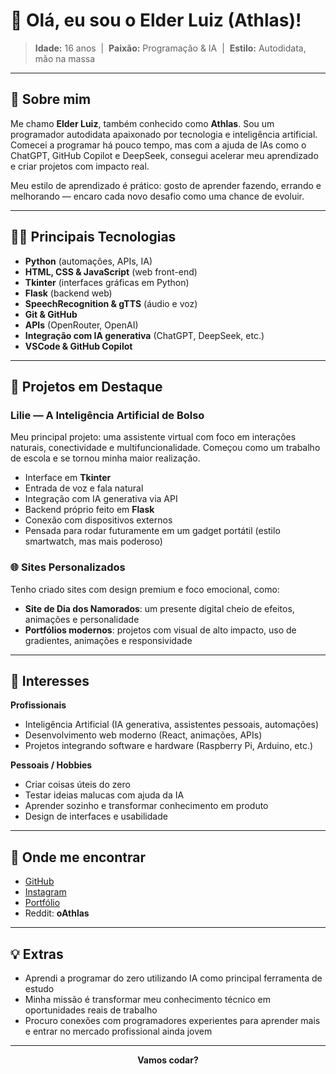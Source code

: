 # 👋 Olá, eu sou o Elder Luiz (Athlas)!

> **Idade:** 16 anos &nbsp;|&nbsp; **Paixão:** Programação & IA &nbsp;|&nbsp; **Estilo:** Autodidata, mão na massa

---

## 📌 Sobre mim

Me chamo **Elder Luiz**, também conhecido como **Athlas**. Sou um programador autodidata apaixonado por tecnologia e inteligência artificial. Comecei a programar há pouco tempo, mas com a ajuda de IAs como o ChatGPT, GitHub Copilot e DeepSeek, consegui acelerar meu aprendizado e criar projetos com impacto real.

Meu estilo de aprendizado é prático: gosto de aprender fazendo, errando e melhorando — encaro cada novo desafio como uma chance de evoluir.

---

## 🧑‍💻 Principais Tecnologias

- **Python** (automações, APIs, IA)
- **HTML, CSS & JavaScript** (web front-end)
- **Tkinter** (interfaces gráficas em Python)
- **Flask** (backend web)
- **SpeechRecognition & gTTS** (áudio e voz)
- **Git & GitHub**
- **APIs** (OpenRouter, OpenAI)
- **Integração com IA generativa** (ChatGPT, DeepSeek, etc.)
- **VSCode & GitHub Copilot**

---

## 🚀 Projetos em Destaque

### Lilie — A Inteligência Artificial de Bolso

Meu principal projeto: uma assistente virtual com foco em interações naturais, conectividade e multifuncionalidade. Começou como um trabalho de escola e se tornou minha maior realização.

- Interface em **Tkinter**
- Entrada de voz e fala natural
- Integração com IA generativa via API
- Backend próprio feito em **Flask**
- Conexão com dispositivos externos
- Pensada para rodar futuramente em um gadget portátil (estilo smartwatch, mas mais poderoso)

### 🌐 Sites Personalizados

Tenho criado sites com design premium e foco emocional, como:

- **Site de Dia dos Namorados**: um presente digital cheio de efeitos, animações e personalidade
- **Portfólios modernos**: projetos com visual de alto impacto, uso de gradientes, animações e responsividade

---

## 🎯 Interesses

**Profissionais**
- Inteligência Artificial (IA generativa, assistentes pessoais, automações)
- Desenvolvimento web moderno (React, animações, APIs)
- Projetos integrando software e hardware (Raspberry Pi, Arduino, etc.)

**Pessoais / Hobbies**
- Criar coisas úteis do zero
- Testar ideias malucas com ajuda da IA
- Aprender sozinho e transformar conhecimento em produto
- Design de interfaces e usabilidade

---

## 🔗 Onde me encontrar

- [GitHub](https://github.com/oAthlas)
- [Instagram](https://instagram.com/eu.elderluiz)
- [Portfólio](https://oathlas.github.io/meu-portfolio)
- Reddit: **oAthlas**

---

## 💡 Extras

- Aprendi a programar do zero utilizando IA como principal ferramenta de estudo
- Minha missão é transformar meu conhecimento técnico em oportunidades reais de trabalho
- Procuro conexões com programadores experientes para aprender mais e entrar no mercado profissional ainda jovem

---

<div align="center">
  <strong>Vamos codar?</strong>
</div>
